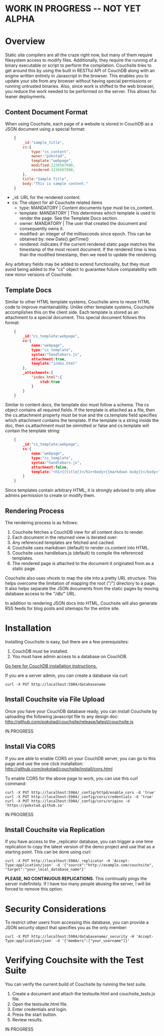 # WORK IN PROGRESS -- NOT YET ALPHA #

# Overview #

Static site compilers are all the craze right now, but many of them require filesystem access to modify files. Additionally, they require the
running of a binary executable or script to perform the compilation. Couchsite tries to get around this by using the built in RESTful API of
CouchDB along with an engine written entirely in Javascript in the browser. This enables you to update your site from any browser without
having special permissions or running untrusted binaries. Also, since work is shifted to the web browser, you reduce the work needed to be performed on the server. This allows for leaner deployments.

## Content Document Format ##

When using Couchsite, each page of a website is stored in CouchDB as a JSON document using a special format:

```JavaScript
    {
        _id:"sample_title",
        cs:{
            type:"cs_content",
            owner:"pokstad",
            template:"webpage",
            modified:1234567890,
            rendered:1234567890,
        },
        title:"Sample Title",
        body:"This is sample content."
    }
```

* _id: URL for the rendered content.
* cs: The object for all Couchsite related items
  * type: MANDATORY | Content documents type must be cs_content.
  * template: MANDATORY | This determines which template is used to render the page. See the Template Docs section.
  * owner: MANDATORY | The user that created the document and consequently owns it.
  * modified: an integer of the milliseconds since epoch. This can be obtained by: new Date().getTime()
  * rendered: indicates if the current rendered static page matches the timestamp of the most recent document. If the rendered time is less than the modified timestamp, then we need to update the rendering.

Any arbitrary fields may be added to extend functionality, but they must avoid being added to the "cs" object to guarantee future compatability with new minor versions of Couchsite.

## Template Docs ##

Similar to other HTML template systems, Couchsite aims to reuse HTML code to improve maintainability. Unlike other template systems, Couchsite accomplishes this on the client side. Each template is stored as an attachment to a special document. This special document follows this format:

```JSON
    {
        _id:"cs_template:webpage",
        cs:{
			name:"webpage",
            type:"cs_template",
            syntax:"handlebars.js",
            attachment:true,
            template:"index.html"
        },
        _attachments:{
            "index.html":{
				stub:true
            }
        }
    }
```

Similar to content docs, the template doc must follow a schema. The cs object contains all required fields. If the template is attached as a file, then the cs.attachment property must be true and the cs.template field specifies which attachment contains the template. If the template is a string inside the doc, then cs.attachment must be ommitted or false and cs.template will contain the template string:

```JSON
    {
        _id:"cs_template:webpage",
        cs:{
			name:"webpage",
            type:"cs_template",
            syntax:"handlebars.js",
            attachment:false,
            template:"<h1>{{title}}</h1><body>{{markdown body}}</body>"
        }
    }
```

Since templates contain arbitrary HTML, it is strongly advised to only allow admins permission to create or modify them.

## Rendering Process ##

The rendering process is as follows:

1. Couchsite fetches a CouchDB view for all content docs to render.
1. Each document in the returned view is iterated over:
  1. Any referenced templates are fetched and cached.
  1. Couchsite uses markdown (default) to render cs.content into HTML.
  1. Couchsite uses handlebars.js (default) to compile the referenced templates.
  1. The rendered page is attached to the document it originated from as a static page.

Couchsite also uses vhosts to map the site into a pretty URL structure. This helps overcome the limitation of mapping the root ("/") directory to a page. It also helps separate the JSON documents from the static pages by moving database access to the "/db/" URL.

In addition to rendering JSON docs into HTML, Couchsite will also generate RSS feeds for blog posts and sitemaps for the entire site.

# Installation #

Installing Couchsite is easy, but there are a few prerequisites:

1. CouchDB must be installed.
2. You must have admin access to a database on CouchDB.

[Go here for CouchDB installation instructions.](http://couchdb.apache.org/)

If you are a server admin, you can create a database via curl:

```
curl -X PUT http://localhost:5984/databasename
```

## Install Couchsite via File Upload ##

Once you have your CouchDB database ready, you can install Couchsite by uploading the following javascript file to any design doc:
http://github.com/pokstad/couchsite/release/latest/couchsite.js

IN PROGRESS

## Install Via CORS ##

If you are able to enable CORS on your CouchDB server, you can go to this page and use the one click installation:
http://github.com/pokstad/couchsite/install/cors.html

To enable CORS for the above page to work, you can use this curl command:

```
curl -X PUT http://localhost:5984/_config/httpd/enable_cors -d 'true'
curl -X PUT http://localhost:5984/_config/cors/credentials -d 'true'
curl -X PUT http://localhost:5984/_config/cors/origins -d 'https://pokstad.github.io'
```

IN PROGRESS

## Install Couchsite via Replication ##

If you have access to the _replicator database, you can trigger a one time replication to copy the latest version of the demo project and use
that as a starting point. This can be done using curl:

```
curl -X PUT http://localhost:5984/_replicator -H 'Accept-Type:application/json' -d '{"source":"http://example.com/couchsite", "target":"your_local_database_name"}'
```

**PLEASE, NO CONTINUOUS REPLICATIONS.** This continually pings the server indefinitely. If I have too many people abusing the server, I will be forced to remove this option.

# Security Considerations #

To restrict other users from accessing this database, you can provide a JSON security object that specifies you as the only member:

```
curl -X PUT http://localhost:5984/databasename/_security -H 'Accept-Type:application/json' -d '{"members":["your_username"]}'
```

# Verifying Couchsite with the Test Suite #

You can verify the current build of Couchsite by running the test suite.

1. Create a document and attach the testsuite.html and couchsite_tests.js file.
2. Open the testsuite.html file.
3. Enter credentials and login.
4. Press the start button.
5. Review results.

IN PROGRESS
